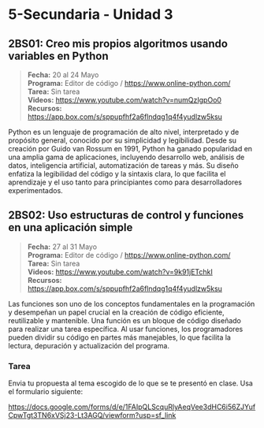 # 5-Secundaria - Unidad 3

## 2BS01: Creo mis propios algoritmos usando variables en Python

> <i class="bi bi-calendar"></i> **Fecha:** 20 al 24 Mayo<br><i class="bi bi-laptop"></i> **Programa:** Editor de código / https://www.online-python.com/<br><i class="bi bi-clipboard-check"></i> **Tarea:** Sin tarea <br><i class="bi bi-youtube txt-red"></i> **Videos:** https://www.youtube.com/watch?v=numQzIgpOo0<br><i class="bi bi-files"></i> **Recursos:** https://app.box.com/s/sppupfhf2a6flndqg1q4f4yudlzw5ksu

Python es un lenguaje de programación de alto nivel, interpretado y de propósito general, conocido por su simplicidad y legibilidad. Desde su creación por Guido van Rossum en 1991, Python ha ganado popularidad en una amplia gama de aplicaciones, incluyendo desarrollo web, análisis de datos, inteligencia artificial, automatización de tareas y más. Su diseño enfatiza la legibilidad del código y la sintaxis clara, lo que facilita el aprendizaje y el uso tanto para principiantes como para desarrolladores experimentados.

<div class="currentTheme">

## 2BS02: Uso estructuras de control y funciones en una aplicación simple

> <i class="bi bi-calendar"></i> **Fecha:** 27 al 31 Mayo<br><i class="bi bi-laptop"></i> **Programa:** Editor de código / https://www.online-python.com/<br><i class="bi bi-clipboard-check"></i> **Tarea:** Sin tarea <br><i class="bi bi-youtube txt-red"></i> **Videos:** https://www.youtube.com/watch?v=9k91jETchkI<br><i class="bi bi-files"></i> **Recursos:** https://app.box.com/s/sppupfhf2a6flndqg1q4f4yudlzw5ksu

Las funciones son uno de los conceptos fundamentales en la programación y desempeñan un papel crucial en la creación de código eficiente, reutilizable y mantenible. Una función es un bloque de código diseñado para realizar una tarea específica. Al usar funciones, los programadores pueden dividir su código en partes más manejables, lo que facilita la lectura, depuración y actualización del programa.

### Tarea

Envia tu propuesta al tema escogido de lo que se te presentó en clase. Usa el formulario siguiente:

https://docs.google.com/forms/d/e/1FAIpQLScquRlyAeqVee3dHC6i56ZJYufCpwTgt3TN6xVSj23-Lt3AGQ/viewform?usp=sf_link

</div>